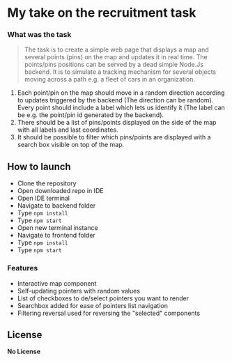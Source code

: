 # My take on the recruitment task
### What was the task
> The task is to create a simple web page that displays a map and several points (pins) on the map and updates it in real time. The points/pins positions can be served by a dead simple Node.Js backend. It is to simulate a tracking mechanism for several objects moving across a path e.g. a fleet of cars in an organization.


1. Each point/pin on the map should move in a random direction according to updates triggered by the backend (The direction can be random). Every point should include a label which lets us identify it (The label can be e.g. the point/pin id generated by the backend).
2. There should be a list of pins/points displayed on the side of the map with all labels and last coordinates.
3. It should be possible to filter which pins/points are displayed with a search box visible on top of the map.


## How to launch
 - Clone the repository
 - Open downloaded repo in IDE
 - Open IDE terminal
 - Navigate to backend folder
 - Type ```npm install```
 - Type ```npm start```
 - Open new terminal instance
 - Navigate to frontend folder
 - Type ```npm install```
 - Type ```npm start```

### Features

- Interactive map component
- Self-updating pointers with random values
- List of checkboxes to de/select pointers you want to render
- Searchbox added for ease of pointers list navigation
- Filtering reversal used for reversing the "selected" components

## License

**No License**
